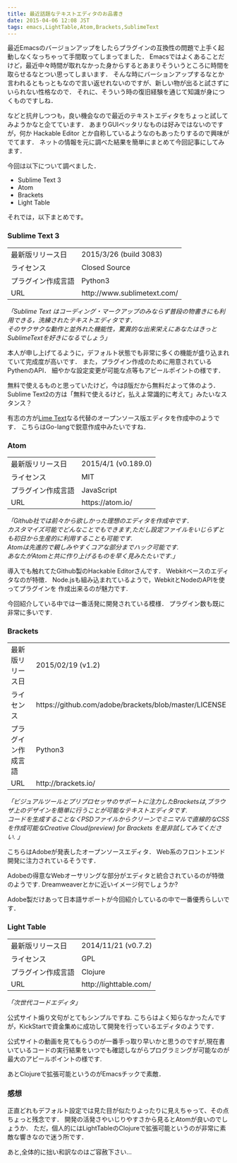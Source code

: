 ```yaml
---
title: 最近話題なテキストエディタのお品書き
date: 2015-04-06 12:08 JST
tags: emacs,LightTable,Atom,Brackets,SublimeText
---
```


最近Emacsのバージョンアップをしたらプラグインの互換性の問題で上手く起動しなくなっちゃって手間取ってしまってました．
Emacsではよくあることだけど，最近中々時間が取れなかった身からするとあまりそういうところに時間を取らせるなとつい思ってしまいます．
そんな時にバーションアップするなとか言われるともっともなので言い返せれないのですが、新しい物が出ると試さずにいられない性格なので．
それに、そういう時の復旧経験を通じて知識が身につくものですしね．

などと抗弁しつつも，良い機会なので最近のテキストエディタをちょっと試してみようかなと企てています．
あまりGUIベッタリなものは好みではないのですが，何か Hackable Editor とか自称しているようなのもあったりするので興味がでてます．
ネットの情報を元に調べた結果を簡単にまとめて今回記事にしてみます．

今回は以下について調べました．

* Sublime Text 3
* Atom
* Brackets
* Light Table

それでは，以下まとめです。

### Sublime Text 3

<table class="pure-table pure-table-bordered">
<tbody>
<tr><td> 最新版リリース日 </td><td> 2015/3/26 (build 3083) </td></tr>
<tr><td> ライセンス </td><td> Closed Source </td></tr>
<tr><td> プラグイン作成言語 </td><td> Python3 </td></tr>
<tr><td> URL </td><td> http://www.sublimetext.com/ </td></tr>
</tbody>
</table>

*「Sublime Text はコーディング・マークアップのみならず普段の物書きにも利用できる，洗練されたテキストエディタです．<br>
そのサクサクな動作と並外れた機能性，驚異的な出来栄えにあなたはきっとSublimeTextを好きになるでしょう」*<br>

本人が申し上げてるように，デフォルト状態でも非常に多くの機能が盛り込まれていて完成度が高いです．
また，プラグイン作成のために用意されているPythenのAPI．
細やかな設定変更が可能な点等もアピールポイントの様です．

無料で使えるものと思っていたけど，今はβ版だから無料だよって体のよう．
Sublime Text2の方は「無料で使えるけど，払えよ常識的に考えて」みたいなスタンス？

有志の方が[Lime Text](http://limetext.org/)なる代替のオープンソース版エディタを作成中のようです．
こちらはGo-langで鋭意作成中みたいですね．


### Atom

<table class="pure-table pure-table-bordered">
<tbody>
<tr><td> 最新版リリース日 </td><td> 2015/4/1 (v0.189.0) </td></tr>
<tr><td> ライセンス </td><td> MIT </td></tr>
<tr><td> プラグイン作成言語 </td><td> JavaScript </td></tr>
<tr><td> URL </td><td> https://atom.io/ </td></tr>
</tbody>
</table>

*「Github社では前々から欲しかった理想のエディタを作成中です．<br>
カスタマイズ可能でどんなことでもできます,ただし設定ファイルをいじらずとも初日から生産的に利用することも可能です.<br>
Atomは先進的で親しみやすくコアな部分までハック可能です.<br>
あなたがAtomと共に作り上げるものを早く見みたたいです.」*<br>

導入でも触れてたGithub製のHackable Editorさんです．
Webkitベースのエディタなのが特徴．
Node.jsも組み込まれているようで，WebkitとNodeのAPIを使ってプラグインを
作成出来るのが魅力です.

今回紹介している中では一番活発に開発されている模様．
プラグイン数も既に非常に多いです.

### Brackets

<table class="pure-table pure-table-bordered">
<tbody>
<tr><td> 最新版リリース日 </td><td> 2015/02/19 (v1.2) </td></tr>
<tr><td> ライセンス </td><td> https://github.com/adobe/brackets/blob/master/LICENSE </td></tr>
<tr><td> プラグイン作成言語 </td><td> Python3 </td></tr>
<tr><td> URL </td><td> http://brackets.io/ </td></tr>
</tbody>
</table>

*「ビジュアルツールとプリプロセッサのサポートに注力したBracketsは,ブラウザ上のデザインを簡単に行うことが可能なテキストエディタです.<br>
コードを生成することなくPSDファイルからクリーンでミニマルで直線的なCSSを作成可能なCreative Cloud(preview) for Brackets を是非試してみてください.  」*<br>

こちらはAdobeが発表したオープンソースエディタ．
Web系のフロントエンド開発に注力されているそうです．

Adobeの得意なWebオーサリングな部分がエディタと統合されているのが特徴のようです.
Dreamweaverとかに近いイメージ何でしょうか?

Adobe製だけあって日本語サポートが今回紹介しているの中で一番優秀らしいです．

### Light Table

<table class="pure-table pure-table-bordered">
<tbody>
<tr><td> 最新版リリース日 </td><td> 2014/11/21 (v0.7.2) </td></tr>
<tr><td> ライセンス </td><td> GPL </td></tr>
<tr><td> プラグイン作成言語 </td><td> Clojure </td></tr>
<tr><td> URL </td><td> http://lighttable.com/ </td></tr>
</tbody>
</table>

*「次世代コードエディタ」*<br>

公式サイト煽り文句がとてもシンプルですね.
こちらはよく知らなかったんですが，KickStartで資金集めに成功して開発を行っているエディタのようです．

公式サイトの動画を見てもらうのが一番手っ取り早いかと思うのですが,現在書いているコードの実行結果をいつでも確認しながらプログラミングが可能なのが最大のアピールポイントの様です.

あとClojureで拡張可能というのがEmacsチックで素敵．


### 感想

正直どれもデフォルト設定では見た目が似たりよったりに見えちゃって、その点ちょっと残念です．
開発の活発さやいじりやすさから見るとAtomが良いのでしょうか．
ただ，個人的にはLightTableのClojureで拡張可能というのが非常に素敵な響きなので迷う所です．

あと,全体的に拙い和訳なのはご容赦下さい...
